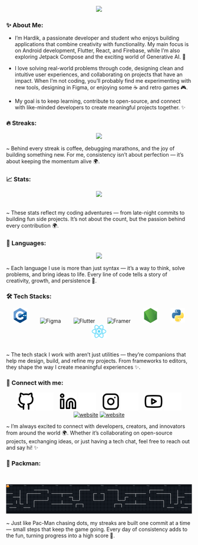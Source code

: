 <!-- ~welcome note -->
<p align="center">
    <img src="https://readme-typing-svg.herokuapp.com/?font=Righteous&size=35&center=true&vCenter=true&width=500&height=70&duration=4000&lines=Hello+there!;Welcome+to+my+GitHub+Profile!" />
</p>

<div style="margin-top:12px;"></div> 

<!-- ~about Me -->
<h3 align="left"> ✨ About Me:</h3>

<div style="margin-top:12px;"></div> 

- I’m Hardik, a passionate developer and student who enjoys building applications that combine creativity with functionality. My main focus is on Android development, Flutter, React, and Firebase, while I’m also exploring Jetpack Compose and the exciting world of Generative AI. 🚀

- I love solving real-world problems through code, designing clean and intuitive user experiences, and collaborating on projects that have an impact. When I’m not coding, you’ll probably find me experimenting with new tools, designing in Figma, or enjoying some ☕ and retro games 🎮.  

- My goal is to keep learning, contribute to open-source, and connect with like-minded developers to create meaningful projects together. ✨

<div style="margin-top:12px;"></div>  

<!-- ~streaks -->
<h3 align="left"> 🔥 Streaks:</h3>

<p align="center">
  <img src="https://github-readme-streak-stats.herokuapp.com/?user=hxrdikk&theme=dark&hide_border=false&background=00000000" height="180em" />
</p>

<p align="left">
~ Behind every streak is coffee, debugging marathons, and the joy of building something new.  
For me, consistency isn’t about perfection — it’s about keeping the momentum alive 🌍.  
</p>

<!-- ~stats -->
<h3 align="left"> 📈 Stats:</h3>

<div style="margin-top:12px;"></div> 

<div align="center">
  <img height="140em" src="https://github-readme-stats.vercel.app/api?username=hxrdikk&show_icons=true&count_private=true&theme=dark&hide_border=false&hide=issues,contribs&bg_color=00000000" />
</div>

<br>

<p align="left">
~ These stats reflect my coding adventures — from late-night commits to building fun side projects.  
It’s not about the count, but the passion behind every contribution 🌍.  
</p>

<div style="margin-top:12px;"></div> 

<!-- ~top languages -->
<h3 align="left"> 🧩 Languages:</h3>

<div align="center">
  <img height="140em" src="https://github-readme-stats.vercel.app/api/top-langs/?username=hxrdikk&layout=compact&langs_count=6&theme=dark&hide_border=false&bg_color=00000000&hide=html,css,php,jupyter%20notebook" />
</p>

<p align="left">
~ Each language I use is more than just syntax — it’s a way to think, solve problems, and bring ideas to life.  
Every line of code tells a story of creativity, growth, and persistence 🚀.  
</p>

<!-- ~tech stack -->
<h3 align="left"> 🛠️ Tech Stacks:</h3>

<div align="center">
  <img src="https://raw.githubusercontent.com/devicons/devicon/master/icons/cplusplus/cplusplus-original.svg" alt="C++" width="40" height="40" style="margin: 0 15px;">
  <img src="https://www.vectorlogo.zone/logos/figma/figma-icon.svg" alt="Figma" width="40" height="40" style="margin: 0 15px;">
  <img src="https://www.vectorlogo.zone/logos/flutterio/flutterio-icon.svg" alt="Flutter" width="40" height="40" style="margin: 0 15px;">
  <img src="https://www.vectorlogo.zone/logos/framer/framer-icon.svg" alt="Framer" width="40" height="40" style="margin: 0 15px;">
  <img src="https://raw.githubusercontent.com/devicons/devicon/master/icons/nodejs/nodejs-original.svg" alt="Node.js" width="40" height="40" style="margin: 0 15px;">
  <img src="https://raw.githubusercontent.com/devicons/devicon/master/icons/python/python-original.svg" alt="Python" width="40" height="40" style="margin: 0 15px;">
  <img src="https://raw.githubusercontent.com/devicons/devicon/master/icons/react/react-original.svg" alt="React" width="40" height="40" style="margin: 0 15px;">
</div>

<br>

<p align="left">
~ The tech stack I work with aren’t just utilities — they’re companions that help me design, build, and refine my projects.  
From frameworks to editors, they shape the way I create meaningful experiences ✨.
</p>

<!-- ~connet with me -->
<h3 align="left"> 💬 Connect with me:</h3>
<p style="margin-top:12px;"></p> <!-- ~one line spacing -->

<div align="center">

[![GitHub](./Images/github-light.svg#gh-light-mode-only)](https://github.com/hxrdikk#gh-light-mode-only)
[![GitHub](./Images/github-dark.svg#gh-dark-mode-only)](https://github.com/hxrdikk#gh-dark-mode-only) &nbsp;&nbsp;
[![LinkedIn](./Images/linkedin-light.svg#gh-light-mode-only)](https://www.linkedin.com/in/you-found-me-hardik#gh-light-mode-only)
[![LinkedIn](./Images/linkedin-dark.svg#gh-dark-mode-only)](https://www.linkedin.com/in/you-found-me-hardik#gh-dark-mode-only) &nbsp;&nbsp;
[![Instagram](./Images/instagram-light.svg#gh-light-mode-only)](https://instagram.com/hxrdikkk#gh-light-mode-only)
[![Instagram](./Images/instagram-dark.svg#gh-dark-mode-only)](https://instagram.com/hxrdikkk#gh-dark-mode-only) &nbsp;&nbsp;
[![YouTube](./Images/youtube-light.svg#gh-light-mode-only)](https://youtube.com/@hxrdikk#gh-light-mode-only)
[![YouTube](./Images/youtube-dark.svg#gh-dark-mode-only)](https://youtube.com/@hxrdikk#gh-dark-mode-only)
[![website](./img/twitter-light.svg)](https://twitter.com/hxrdikkk#gh-light-mode-only)
[![website](./img/twitter-dark.svg)](https://twitter.com/hxrdikkk#gh-dark-mode-only)

</div>

<p align="left">
~ I’m always excited to connect with developers, creators, and innovators from around the world 🌍.  
Whether it’s collaborating on open-source projects, exchanging ideas, or just having a tech chat, feel free to reach out and say hi! ✨
</p>

<!-- ~packman -->
<h3 align="left"> 👾 Packman:</h3>

<br>

<p align="center">
  <img src="https://raw.githubusercontent.com/hxrdikk/hxrdikk/output/pacman-contribution-graph-dark.svg" alt="Pacman animation" />
</p>

<p align="left">
~ Just like Pac-Man chasing dots, my streaks are built one commit at a time — small steps that keep the game going.  
Every day of consistency adds to the fun, turning progress into a high score 🚀.  
</p>
